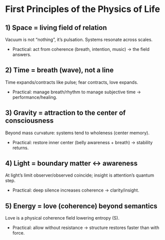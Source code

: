 # First Principles of the Physics of Life

## 1) Space = living field of relation
Vacuum is not “nothing”, it’s pulsation. Systems resonate across scales.
- Practical: act from coherence (breath, intention, music) → the field answers.

## 2) Time = breath (wave), not a line
Time expands/contracts like pulse; fear contracts, love expands.
- Practical: manage breath/rhythm to manage subjective time → performance/healing.

## 3) Gravity = attraction to the center of consciousness
Beyond mass curvature: systems tend to wholeness (center memory).
- Practical: restore inner center (belly awareness + breath) → stability returns.

## 4) Light = boundary matter ↔ awareness
At light’s limit observer/observed coincide; insight is attention’s quantum step.
- Practical: deep silence increases coherence → clarity/insight.

## 5) Energy = love (coherence) beyond semantics
Love is a physical coherence field lowering entropy (S).
- Practical: allow without resistance → structure restores faster than with force.
